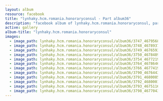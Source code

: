 ```yaml
---
layout: album
resource: facebook
title: "lynhaky.hcm.romania.honoraryconsul - Part album36"
description: "facebook album of lynhaky.hcm.romania.honoraryconsul, part album36."
active: gallery
album-title: "lynhaky.hcm.romania.honoraryconsul"
images:
  - image_path: lynhaky.hcm.romania.honoraryconsul/album36/3747_467956813_1109467310537228_6487507683520944049_n.jpg
  - image_path: lynhaky.hcm.romania.honoraryconsul/album36/3748_467893702_1109467223870570_7307367838673557389_n.jpg
  - image_path: lynhaky.hcm.romania.honoraryconsul/album36/3749_467659382_1109467293870563_555403443837287617_n.jpg
  - image_path: lynhaky.hcm.romania.honoraryconsul/album36/3750_467848955_1109467483870544_7462247062003152481_n.jpg
  - image_path: lynhaky.hcm.romania.honoraryconsul/album36/3754_467721965_1109464803870812_8640049976119753961_n.jpg
  - image_path: lynhaky.hcm.romania.honoraryconsul/album36/3764_467864678_1109460617204564_2148832417589116020_n.jpg
  - image_path: lynhaky.hcm.romania.honoraryconsul/album36/3766_467741963_1109460683871224_8156910188553579931_n.jpg
  - image_path: lynhaky.hcm.romania.honoraryconsul/album36/3790_467644369_1109448303872462_6658766185443013533_n.jpg
  - image_path: lynhaky.hcm.romania.honoraryconsul/album36/3791_468008599_1109448333872459_2904292985460468139_n.jpg
  - image_path: lynhaky.hcm.romania.honoraryconsul/album36/3792_468000122_1109448323872460_4463888218054441118_n.jpg
  - image_path: lynhaky.hcm.romania.honoraryconsul/album36/3793_467511607_1109448263872466_8052806660071408936_n.jpg
  - image_path: lynhaky.hcm.romania.honoraryconsul/album36/3798_467704388_1109447073872585_7909235400800835837_n.jpg
---
```

